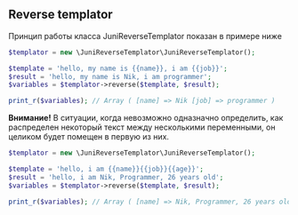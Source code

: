 ## Reverse templator
Принцип работы класса JuniReverseTemplator показан в примере ниже
```PHP
$templator = new \JuniReverseTemplator\JuniReverseTemplator();

$template = 'hello, my name is {{name}}, i am {{job}}';
$result = 'hello, my name is Nik, i am programmer';
$variables = $templator->reverse($template, $result);

print_r($variables); // Array ( [name] => Nik [job] => programmer )
```



**Внимание!** В ситуации, когда невозможно одназначно определить, как распределен некоторый текст между несколькими переменными, он целиком будет помещен в первую из них.


```PHP
$templator = new \JuniReverseTemplator\JuniReverseTemplator();

$template = 'hello, i am {{name}}{{job}}{{age}}';
$result = 'hello, i am Nik, Programmer, 26 years old';
$variables = $templator->reverse($template, $result);

print_r($variables); // Array ( [name] => Nik, Programmer, 26 years old [job] => [age] => )
```
